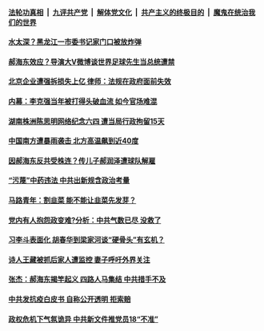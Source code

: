 

####  [法轮功真相](../../../../basic/blob/master/README.md?t=06090801) &nbsp;|&nbsp; [九评共产党](../../../../9ping.md/blob/master/README.md?t=06090801) &nbsp;|&nbsp; [解体党文化](../../../../jtdwh.md/blob/master/README.md?t=06090801)  &nbsp;|&nbsp; [共产主义的终极目的](../../../../gczydzjmd.md/blob/master/README.md?t=06090801) &nbsp;|&nbsp; [魔鬼在统治我们的世界](../../../../mgztzwmdsj.md/blob/master/README.md?t=06090801) 

#### [水太深？黑龙江一市委书记家门口被放炸弹](../pages/soh5/388000.md?t=06090801) 
#### [郝海东效应？导演大V微博谈世界足球先生当总统遭禁](../pages/soh5/388003.md?t=06090801) 
#### [北京企业遭强拆损失上亿 律师：法规在政府面前失效](../pages/soh5/387994.md?t=06090801) 
#### [内幕：李克强当年被打得头破血流 如今官场难混](../pages/soh5/387949.md?t=06090801) 
#### [湖南株洲陈思明网络纪念六四 遭当局行政拘留15天](../pages/soh5/387940.md?t=06090801) 
#### [中国南方遭暴雨袭击 北方高温飙到近40度](../pages/soh5/387907.md?t=06090801) 
#### [因郝海东反共受株连？传儿子郝润泽遭球队解雇](../pages/soh5/387862.md?t=06090801) 
#### [“污蔑”中药违法 中共出新规含政治考量](../pages/soh5/387850.md?t=06090801) 
#### [马路青年：割韭菜  能不能让韭菜先发芽？](../pages/soh5/387865.md?t=06090801) 
#### [党内有人抱怨政变难?分析：中共气数已尽 没救了](../pages/soh5/387856.md?t=06090801) 
#### [习李斗表面化 胡春华到梁家河谈“硬骨头”有玄机？](../pages/soh5/387799.md?t=06090801) 
#### [诗人王藏被抓后家人遭监控   妻子呼吁外界关注](../pages/soh5/387787.md?t=06090801) 
#### [张杰：郝海东揭竿起义 四路人马集结 中共措手不及](../pages/soh5/387766.md?t=06090801) 
#### [中共发抗疫白皮书 自称公开透明 拒索赔](../pages/soh5/387511.md?t=06090801) 
#### [政权危机下气氛诡异 中共新文件推党员18“不准”](../pages/soh5/387466.md?t=06090801) 
